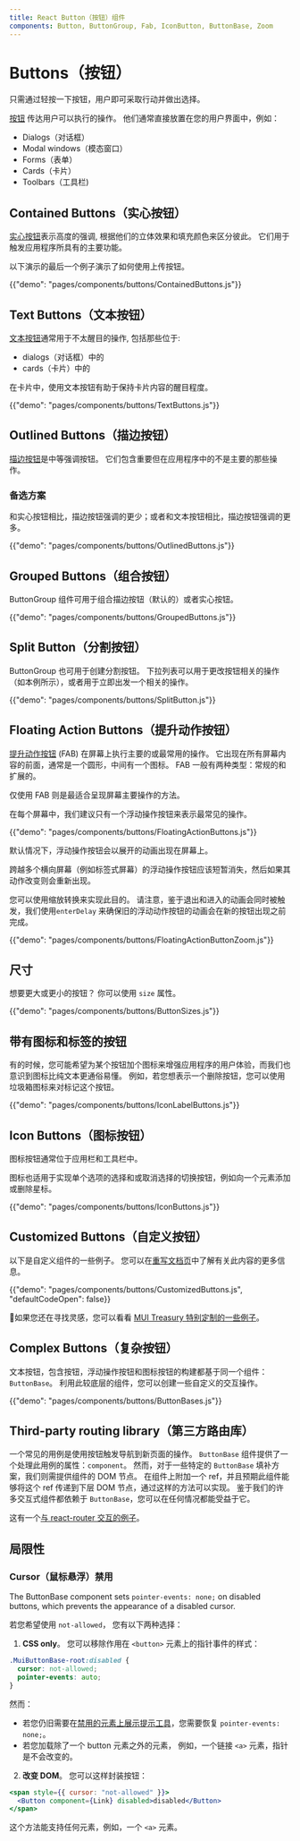 ```yaml
---
title: React Button（按钮）组件
components: Button, ButtonGroup, Fab, IconButton, ButtonBase, Zoom
---
```


# Buttons（按钮）

<p class="description">只需通过轻按一下按钮，用户即可采取行动并做出选择。</p>

[按钮](https://material.io/design/components/buttons.html) 传达用户可以执行的操作。 他们通常直接放置在您的用户界面中，例如：

- Dialogs（对话框）
- Modal windows（模态窗口）
- Forms（表单）
- Cards（卡片）
- Toolbars（工具栏)

## Contained Buttons（实心按钮）

[实心按钮](https://material.io/design/components/buttons.html#contained-button)表示高度的强调, 根据他们的立体效果和填充颜色来区分彼此。 它们用于触发应用程序所具有的主要功能。

以下演示的最后一个例子演示了如何使用上传按钮。

{{"demo": "pages/components/buttons/ContainedButtons.js"}}

## Text Buttons（文本按钮）

[文本按钮](https://material.io/design/components/buttons.html#text-button)通常用于不太醒目的操作, 包括那些位于:

- dialogs（对话框）中的
- cards（卡片）中的

在卡片中，使用文本按钮有助于保持卡片内容的醒目程度。

{{"demo": "pages/components/buttons/TextButtons.js"}}

## Outlined Buttons（描边按钮）

[描边按钮](https://material.io/design/components/buttons.html#outlined-button)是中等强调按钮。 它们包含重要但在应用程序中的不是主要的那些操作。

### 备选方案

和实心按钮相比，描边按钮强调的更少；或者和文本按钮相比，描边按钮强调的更多。

{{"demo": "pages/components/buttons/OutlinedButtons.js"}}

## Grouped Buttons（组合按钮）

ButtonGroup 组件可用于组合描边按钮（默认的）或者实心按钮。

{{"demo": "pages/components/buttons/GroupedButtons.js"}}

## Split Button（分割按钮）

ButtonGroup 也可用于创建分割按钮。 下拉列表可以用于更改按钮相关的操作（如本例所示），或者用于立即出发一个相关的操作。

{{"demo": "pages/components/buttons/SplitButton.js"}}

## Floating Action Buttons（提升动作按钮）

[提升动作按钮](https://material.io/design/components/buttons-floating-action-button.html) (FAB) 在屏幕上执行主要的或最常用的操作。 它出现在所有屏幕内容的前面，通常是一个圆形，中间有一个图标。 FAB 一般有两种类型：常规的和扩展的。

仅使用 FAB 则是最适合呈现屏幕主要操作的方法。

在每个屏幕中，我们建议只有一个浮动操作按钮来表示最常见的操作。

{{"demo": "pages/components/buttons/FloatingActionButtons.js"}}

默认情况下，浮动操作按钮会以展开的动画出现在屏幕上。

跨越多个横向屏幕（例如标签式屏幕）的浮动操作按钮应该短暂消失，然后如果其动作改变则会重新出现。

您可以使用缩放转换来实现此目的。 请注意，鉴于退出和进入的动画会同时被触发，我们使用`enterDelay` 来确保旧的浮动动作按钮的动画会在新的按钮出现之前完成。

{{"demo": "pages/components/buttons/FloatingActionButtonZoom.js"}}

## 尺寸

想要更大或更小的按钮？ 你可以使用 `size` 属性。

{{"demo": "pages/components/buttons/ButtonSizes.js"}}

## 带有图标和标签的按钮

有的时候，您可能希望为某个按钮加个图标来增强应用程序的用户体验，而我们也意识到图标比纯文本更通俗易懂。 例如，若您想表示一个删除按钮，您可以使用垃圾箱图标来对标记这个按钮。

{{"demo": "pages/components/buttons/IconLabelButtons.js"}}

## Icon Buttons（图标按钮）

图标按钮通常位于应用栏和工具栏中。

图标也适用于实现单个选项的选择和或取消选择的切换按钮，例如向一个元素添加或删除星标。

{{"demo": "pages/components/buttons/IconButtons.js"}}

## Customized Buttons（自定义按钮）

以下是自定义组件的一些例子。 您可以在[重写文档页](/customization/components/)中了解有关此内容的更多信息。

{{"demo": "pages/components/buttons/CustomizedButtons.js", "defaultCodeOpen": false}}

👑如果您还在寻找灵感，您可以看看 [MUI Treasury 特别定制的一些例子](https://mui-treasury.com/components/button)。

## Complex Buttons（复杂按钮）

文本按钮，包含按钮，浮动操作按钮和图标按钮的构建都基于同一个组件：`ButtonBase`。 利用此较底层的组件，您可以创建一些自定义的交互操作。

{{"demo": "pages/components/buttons/ButtonBases.js"}}

## Third-party routing library（第三方路由库）

一个常见的用例是使用按钮触发导航到新页面的操作。 `ButtonBase` 组件提供了一个处理此用例的属性：`component`。 然而，对于一些特定的 `ButtonBase` 填补方案，我们则需提供组件的 DOM 节点。 在组件上附加一个 ref，并且预期此组件能够将这个 ref 传递到下层 DOM 节点，通过这样的方法可以实现。 鉴于我们的许多交互式组件都依赖于 `ButtonBase`，您可以在任何情况都能受益于它。

这有一个[与 react-router 交互的例子](/guides/composition/#button)。

## 局限性

### Cursor（鼠标悬浮）禁用

The ButtonBase component sets `pointer-events: none;` on disabled buttons, which prevents the appearance of a disabled cursor.

若您希望使用 `not-allowed`， 您有以下两种选择：

1. **CSS only**。 您可以移除作用在 `<button>` 元素上的指针事件的样式：

```css
.MuiButtonBase-root:disabled {
  cursor: not-allowed;
  pointer-events: auto;
}
```

然而：

- 若您仍旧需要在[禁用的元素上展示提示工具](/components/tooltips/#disabled-elements)，您需要恢复 `pointer-events: none;`。
- 若您加载除了一个 button 元素之外的元素， 例如，一个链接 `<a>` 元素，指针是不会改变的。

2. **改变 DOM**。 您可以这样封装按钮：

```jsx
<span style={{ cursor: "not-allowed" }}>
  <Button component={Link} disabled>disabled</Button>
</span>
```

这个方法能支持任何元素，例如，一个 `<a>` 元素。